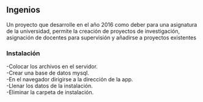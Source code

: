 ## Ingenios
Un proyecto que desarrolle en el año 2016 como deber para una asignatura de la universidad, permite la creación de proyectos de investigación, asignación de docentes para supervisión y añadirse a proyectos existentes
### Instalación
-Colocar los archivos en el servidor.  
-Crear una base de datos mysql.  
-En el navegador dirigirse a la dirección de la app.  
-Llenar los datos de la instalación.  
-Eliminar la carpeta de instalación.  
